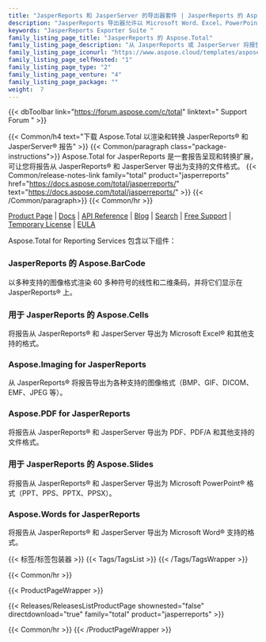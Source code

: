 ```yaml
---
title: "JasperReports 和 JasperServer 的导出器套件 | JasperReports 的 Aspose.Total"
description: "JasperReports 导出器允许以 Microsoft Word、Excel、PowerPoint 和 PDF 格式导出报告。 Aspose.Total for JasperReports 系列中的导出器之一还提供了将条形码添加到导出文件的功能。"
keywords: "JasperReports Exporter Suite "
family_listing_page_title: "JasperReports 的 Aspose.Total"
family_listing_page_description: "从 JasperReports 或 JasperServer 将报告导出为 Word、Excel、PowerPoint 和其他格式。"
family_listing_page_iconurl: "https://www.aspose.cloud/templates/aspose/App_Themes/V3/images/total/272x272/aspose_total-for-jasperreports-min.png"
family_listing_page_selfHosted: "1"
family_listing_page_type: "2"
family_listing_page_venture: "4"
family_listing_page_package: ""
weight:  7
---
```


{{< dbToolbar link="https://forum.aspose.com/c/total" linktext=" Support Forum " >}}

{{< Common/h4 text="下载 Aspose.Total 以渲染和转换 JasperReports® 和 JasperServer® 报告"  >}}
{{< Common/paragraph class="package-instructions">}}
Aspose.Total for JasperReports 是一套报告呈现和转换扩展，可让您将报告从 JasperReports® 和 JasperServer 导出为支持的文件格式。
{{< Common/release-notes-link family="total" product="jasperreports" href="https://docs.aspose.com/total/jasperreports/" text="https://docs.aspose.com/total/jasperreports/"  >}}
{{< /Common/paragraph>}}
{{< Common/hr >}}

[Product Page](https://products.aspose.com/total/jasperreports/) | [Docs](https://docs.aspose.com/total/jasperreports/) | [API Reference](https://reference.aspose.com/) | [Blog](https://blog.aspose.com/categories/aspose.total-product-family/) | [Search](https://search.aspose.com/) | [Free Support](https://forum.aspose.com/c/total/7) | [Temporary License](https://purchase.aspose.com/temporary-license) | [EULA](https://about.aspose.com/legal/eula/)

Aspose.Total for Reporting Services 包含以下组件：

### JasperReports 的 Aspose.BarCode

以多种支持的图像格式渲染 60 多种符号的线性和二维条码，并将它们显示在 JasperReports® 上。

### 用于 JasperReports 的 Aspose.Cells

将报告从 JasperReports® 和 JasperServer 导出为 Microsoft Excel® 和其他支持的格式。

### Aspose.Imaging for JasperReports

从 JasperReports® 将报告导出为各种支持的图像格式（BMP、GIF、DICOM、EMF、JPEG 等）。

### Aspose.PDF for JasperReports

将报告从 JasperReports® 和 JasperServer 导出为 PDF、PDF/A 和其他支持的文件格式。

### 用于 JasperReports 的 Aspose.Slides

将报告从 JasperReports® 和 JasperServer 导出为 Microsoft PowerPoint® 格式（PPT、PPS、PPTX、PPSX）。

### Aspose.Words for JasperReports

将报告从 JasperReports® 和 JasperServer 导出为 Microsoft Word® 支持的格式。

{{< 标签/标签包装器 >}}
 {{< Tags/TagsList >}}
{{< /Tags/TagsWrapper >}}

{{< Common/hr >}}

{{< ProductPageWrapper >}}
<!-- ReleasesListProductPage-->
   {{< Releases/ReleasesListProductPage shownested="false"  directdownload="true" family="total" product="jasperreports" >}}
<!-- /ReleasesListProductPage-->
{{< Common/hr >}}
{{< /ProductPageWrapper >}}

